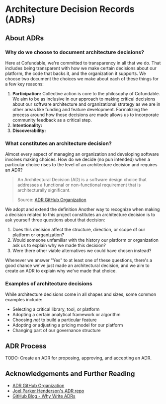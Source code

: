 # Architecture Decision Records (ADRs)


## About ADRs

### Why do we choose to document architecture decisions?

Here at Cofundable, we're committed to transparency in all that we do. That includes being transparent with how we make certain decisions about our platform, the code that backs it, and the organization it supports. We choose two document the choices we make about each of these things for a few key reasons:

1. **Participation:** Collective action is core to the philosophy of Cofundable. We aim to be as inclusive in our approach to making critical decisions about our software architecture and organizational strategy as we are in other areas like funding and feature development. Formalizing the process around how those decisions are made allows us to incorporate community feedback as a critical step.
1. **Intentionality:**
1. **Discoverability:**

### What constitutes an architecture decision?

Almost every aspect of managing an organization and developing software involves making choices. How do we decide (no pun intended) when a particular choice rises to the level of an architecture decision and requires an ADR?

>An Architectural Decision (AD) is a software design choice that addresses a functional or non-functional requirement that is architecturally significant.
>
>Source: [ADR GitHub Organization](adr)

We adopt and extend the definition Another way to recognize when making a decision related to this project constitutes an architecture decision is to ask yourself three questions about that decision:

1. Does this decision affect the structure, direction, or scope of our platform or organization?
1. Would someone unfamiliar with the history our platform or organization ask us to explain why we made this decision?
1. Were there other viable alternatives we could have chosen instead?

Whenever we answer "Yes" to at least one of these questions, there's a good chance we've just made an architectural decision, and we aim to create an ADR to explain why we've made that choice.

### Examples of architecture decisions

While architecture decisions come in all shapes and sizes, some common examples include:

- Selecting a critical library, tool, or platform
- Adopting a certain analytical framework or algorithm
- Choosing _not_ to build a particular feature
- Adopting or adjusting a pricing model for our platform
- Changing part of our governance structure

## ADR Process

TODO: Create an ADR for proposing, approving, and accepting an ADR.

## Acknowledgements and Further Reading

- [ADR GitHub Organization](adr)
- [Joel Parker Henderson's ADR repo](joel)
- [GitHub Blog - Why Write ADRs](github)

[adr]: https://adr.github.io/
[joel]: https://github.com/joelparkerhenderson/architecture-decision-record#what-is-an-architecture-decision-record
[github]: https://github.blog/2020-08-13-why-write-adrs/

